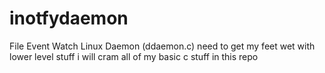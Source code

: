 # inotfydaemon
File Event Watch Linux Daemon (ddaemon.c)
need to get my feet wet with lower level stuff
i will cram all of my basic c stuff in this repo 
